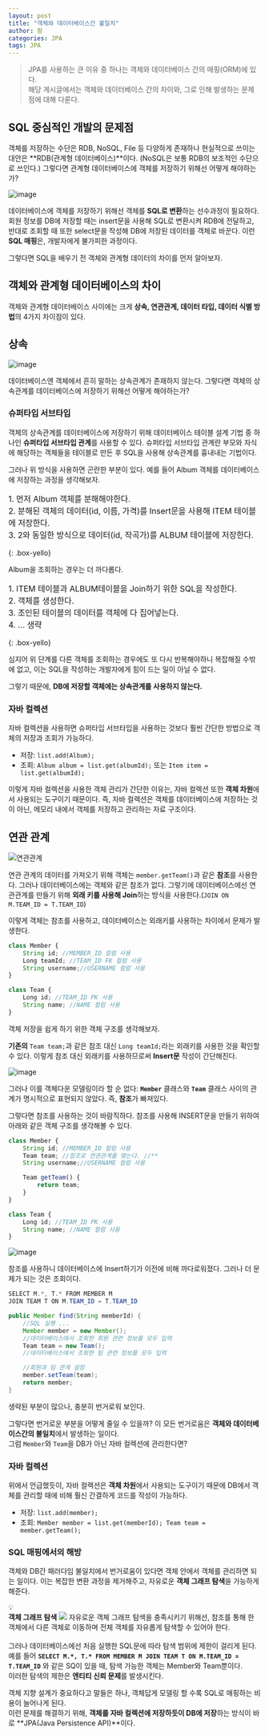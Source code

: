 ```yaml
---
layout: post
title: "객체와 데이터베이스간 불일치"
author: 팜
categories: JPA
tags: JPA
---
```


<style>
  .imageRow {
    display:flex;
    margin: 20px 0;
  }
  .captionedImg {
    display: grid;
    align-content: flex-end;
    margin: 0 20px;
    text-align:center;
    font-size: 12px;
    color:gray;
  }
</style>

> JPA를 사용하는 큰 이유 중 하나는 객체와 데이터베이스 간의 매핑(ORM)에 있다. <br/>
> 해당 게시글에서는 객체와 데이터베이스 간의 차이와, 그로 인해 발생하는 문제점에 대해 다룬다.

## SQL 중심적인 개발의 문제점

객체를 저장하는 수단은 RDB, NoSQL, File 등 다양하게 존재하나 현실적으로 쓰이는 대안은 **RDB(관계형 데이터베이스)**이다. (NoSQL은 보통 RDB의 보조적인 수단으로 쓰인다.)
 그렇다면 관계형 데이터베이스에 객체를 저장하기 위해선 어떻게 해야하는가?


  
![image](https://github.com/lcqff/lcqff.github.io/assets/71930280/28a96357-85dd-4d16-8b72-306b8f956f80)

데이터베이스에 객체를 저장하기 위해선 객체를 **SQL로 변환**하는 선수과정이 필요하다. 회원 정보를 DB에 저장할 때는 insert문을 사용해 SQL로 변환시켜 RDB에 전달하고, 반대로 조회할 때 또한 select문을 작성해 DB에 저장된 데이터를 객체로 바꾼다.
이런 **SQL 매핑**은, 개발자에게 불가피한 과정이다.

그렇다면 SQL을 배우기 전 객체와 관계형 데이터의 차이를 먼저 알아보자.

## 객체와 관계형 데이터베이스의 차이

객체와 관계형 데이터베이스 사이에는 크게 **상속, 연관관계, 데이터 타입, 데이터 식별 방법**의 4가지 차이점이 있다.

## 상속

![image](https://github.com/lcqff/lcqff.github.io/assets/71930280/54d4b282-906d-4584-9d1c-9350be628824)

데이터베이스엔 객체에서 흔히 말하는 상속관계가 존재하지 않는다. 그렇다면 객체의 상속관계를 데이터베이스에 저장하기 위해선 어떻게 해야하는가?

### 슈퍼타입 서브타입
객체의 상속관계를 데이터베이스에 저장하기 위해 데이터베이스 테이블 설계 기법 중 하나인 **슈퍼타입 서브타입 관계**를 사용할 수 있다. 슈퍼타입 서브타입 관계란 부모와 자식에 해당하는 객체들을 테이블로 만든 후 SQL을 사용해 상속관계를 흉내내는 기법이다.


그러나 위 방식을 사용하면 곤란한 부분이 있다. 예를 들어 Album 객체를 데이터베이스에 저장하는 과정을 생각해보자.  
<p style="font-size: 1rem;">
 1. 먼저 Album 객체를 분해해야한다.<br/>
 2. 분해된 객체의 데이터(id, 이름, 가격)를 Insert문을 사용해 ITEM 테이블에 저장한다.<br/> 
 3. 2와 동일한 방식으로 데이터(id, 작곡가)를 ALBUM 테이블에 저장한다.<br/>
</p>
{: .box-yello}


Album을 조회하는 경우는 더 까다롭다.
<p style="font-size: 1rem;">
1. ITEM 테이블과 ALBUM테이블을 Join하기 위한 SQL을 작성한다.<br/>
2. 객체를 생성한다.<br/>
3. 조인된 테이블의 데이터를 객체에 다 집어넣는다.<br/>
4. … 생략<br/>
</p>
{: .box-yello}

심지어 위 단계를 다른 객체를 조회하는 경우에도 또 다시 반복해야하니 복잡해질 수밖에 없고, 이는 SQL을 작성하는 개발자에게 힘이 드는 일이 아닐 수 없다.

그렇기 때문에, **DB에 저장할 객체에는 상속관계를 사용하지 않는다.**

### 자바 컬렉션

자바 컬렉션을 사용하면 슈퍼타입 서브타입을 사용하는 것보다 훨씬 간단한 방법으로 객체의 저장과 조회가 가능하다.

- 저장: `list.add(Album);`
- 조회: `Album album = list.get(albumId);` 또는 `Item item = list.get(albumId);`

이렇게 자바 컬렉션을 사용한 객체 관리가 간단한 이유는, 자바 컬렉션 또한 **객체 차원**에서 사용되는 도구이기 때문이다. 즉, 자바 컬렉션은 객체를 데이터베이스에 저장하는 것이 아닌, 메모리 내에서 객체를 저장하고 관리하는 자료 구조이다.


## 연관 관계

![연관관계](https://github.com/lcqff/lcqff.github.io/assets/71930280/a9e1dae8-0359-4535-9634-704f7f7d61a7)


연관 관계의 데이터를 가져오기 위해 객체는 `member.getTeam()`과 같은 **참조**를 사용한다. 그러나 데이터베이스에는 객체와 같은 참조가 없다. 그렇기에 데이터베이스에선 연관관계를 만들기 위해 **외래 키를 사용해 Join**하는 방식을 사용한다.(`JOIN ON M.TEAM_ID = T.TEAM_ID`)

이렇게 객체는 참조를 사용하고, 데이터베이스는 외래키를 사용하는 차이에서 문제가 발생한다.

```jsx
class Member {
	String id; //MEMBER_ID 컬럼 사용
	Long teamId; //TEAM_ID FK 컬럼 사용
	String username;//USERNAME 컬럼 사용
}

class Team {
	Long id; //TEAM_ID PK 사용
	String name; //NAME 컬럼 사용
}
```



객체 저장을 쉽게 하기 위한 객체 구조를 생각해보자. 

**기존의** `Team team;`과 같은 참조 대신 `Long teamId;`라는 외래키를 사용한 것을 확인할 수 있다. 이렇게 참조 대신 외래키를 사용하므로써 **Insert문** 작성이 간단해진다.

![image](https://github.com/lcqff/lcqff.github.io/assets/71930280/467e9fea-c827-4f62-a4d0-140354d7b9a5)


그러나 이를 객체다운 모델링이라 할 순 없다: **`Member`** 클래스와 **`Team`** 클래스 사이의 관계가 명시적으로 표현되지 않았다. 즉, **참조**가 빠져있다.

그렇다면 참조를 사용하는 것이 바람직하다. 참조를 사용해 INSERT문을 만들기 위하여 아래와 같은 객체 구조를 생각해볼 수 있다.

```jsx
class Member {
	String id; //MEMBER_ID 컬럼 사용
	Team team; //참조로 연관관계를 맺는다. //**
	String username;//USERNAME 컬럼 사용

	Team getTeam() {
		return team;
	}
}

class Team {
	Long id; //TEAM_ID PK 사용
	String name; //NAME 컬럼 사용
}
```

![image](https://github.com/lcqff/lcqff.github.io/assets/71930280/7b16d143-0c52-41cd-a498-c4f2731a18b7)


참조를 사용하니 데이터베이스에 Insert하기가 이전에 비해 까다로워졌다. 그러나 더 문제가 되는 것은 조회이다.

```java
SELECT M.*, T.* FROM MEMBER M
JOIN TEAM T ON M.TEAM_ID = T.TEAM_ID

public Member find(String memberId) {
	//SQL 실행 ...
	Member member = new Member();
	//데이터베이스에서 조회한 회원 관련 정보를 모두 입력
	Team team = new Team();
	//데이터베이스에서 조회한 팀 관련 정보를 모두 입력

	//회원과 팀 관계 설정
	member.setTeam(team);
	return member;
}
```

생략된 부분이 많으나, 충분히 번거로워 보인다. 

그렇다면 번거로운 부분을 어떻게 줄일 수 있을까? 이 모든 번거로움은 **객체와 데이터베이스간의 불일치**에서 발생하는 일이다.  
그럼 `Member`와 `Team`을 DB가 아닌 자바 컬렉션에 관리한다면? 

### 자바 컬렉션

위에서 언급했듯이, 자바 컬렉션은 **객체 차원**에서 사용되는 도구이기 때문에 DB에서 객체를 관리할 때에 비해 훨신 간결하게 코드를 작성이 가능하다.

- 저장: `list.add(member);`
- 조회: `Member member = list.get(memberId); Team team = member.getTeam();`

### SQL 매핑에서의 해방

객체와 DB간 패러다임 불일치에서 번거로움이 있다면 객체 안에서 객체를 관리하면 되는 일이다. 이는 복잡한 변환 과정을 제거해주고, 자유로운 **객체 그래프 탐색**을 가능하게 해준다. 


<div class="callout">
  <div>💡</div>
  <div>
  	<strong>객체 그래프 탐색</strong>
	<img src="https://github.com/lcqff/lcqff.github.io/assets/71930280/529fcad2-5289-49bc-82b3-42b926abb49c">
	자유로운 객체 그래프 탐색을 충족시키기 위해선, 참조를 통해 한 객체에서 다른 객체로 이동하며 전체 객체를 자유롭게 탐색할 수 있어야 한다. <br/> <br/>
	그러나 데이터베이스에선 처음 실행한 SQL문에 따라 탐색 범위에 제한이 걸리게 된다.<br/>
	예를 들어 <code><strong>SELECT M.*, T.* FROM MEMBER M JOIN TEAM T ON M.TEAM_ID = T.TEAM_ID</strong></code> 와 같은 SQ이 있을 때, 탐색 가능한 객체는 Member와 Team뿐이다.<br/>
	이러한 탐색의 제한은 <strong>엔티티 신뢰 문제</strong>를 발생시킨다.
  </div>
</div>

객체 지향 설계가 중요하다고 말들은 하나, 객체답게 모델링 할 수록 SQL로 매핑하는 비용이 늘어나게 된다.  
이런 문제를 해결하기 위해, **객체를 자바 컬렉션에 저장하듯이 DB에 저장**하는 방식이 바로 **JPA(Java Persistence API)**이다.